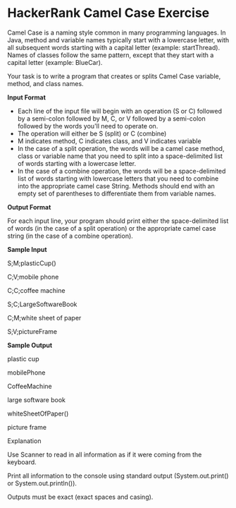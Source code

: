 # HackerRank Camel Case Exercise

Camel Case is a naming style common in many programming languages. In Java, method and variable names typically start with a lowercase letter, with all subsequent words starting with a capital letter (example: startThread). Names of classes follow the same pattern, except that they start with a capital letter (example: BlueCar).

Your task is to write a program that creates or splits Camel Case variable, method, and class names.

**Input Format**

- Each line of the input file will begin with an operation (S or C) followed by a semi-colon followed by M, C, or V followed by a semi-colon followed by the words you'll need to operate on.
- The operation will either be S (split) or C (combine)
- M indicates method, C indicates class, and V indicates variable
- In the case of a split operation, the words will be a camel case method, class or variable name that you need to split into a space-delimited list of words starting with a lowercase letter.
- In the case of a combine operation, the words will be a space-delimited list of words starting with lowercase letters that you need to combine into the appropriate camel case String. Methods should end with an empty set of parentheses to differentiate them from variable names.

**Output Format**

For each input line, your program should print either the space-delimited list of words (in the case of a split operation) or the appropriate camel case string (in the case of a combine operation).

**Sample Input**

S;M;plasticCup()

C;V;mobile phone

C;C;coffee machine

S;C;LargeSoftwareBook

C;M;white sheet of paper

S;V;pictureFrame

**Sample Output**

plastic cup

mobilePhone

CoffeeMachine

large software book

whiteSheetOfPaper()

picture frame

Explanation

Use Scanner to read in all information as if it were coming from the keyboard.

Print all information to the console using standard output (System.out.print() or System.out.println()).

Outputs must be exact (exact spaces and casing).
